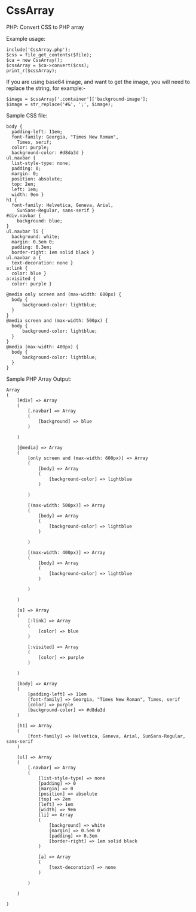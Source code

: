 # CssArray
PHP: Convert CSS to PHP array

Example usage:

	include('CssArray.php');
	$css = file_get_contents($file);
	$ca = new CssArray();
	$cssArray = $ca->convert($css);
	print_r($cssArray);

If you are using base64 image, and want to get the image, you will need to replace the string, for example:-

	$image = $cssArray['.container']['background-image'];
	$image = str_replace('#&', ';', $image);

Sample CSS file:

	body {
	  padding-left: 11em;
	  font-family: Georgia, "Times New Roman",
		Times, serif;
	  color: purple;
	  background-color: #d8da3d }
	ul.navbar {
	  list-style-type: none;
	  padding: 0;
	  margin: 0;
	  position: absolute;
	  top: 2em;
	  left: 1em;
	  width: 9em }
	h1 {
	  font-family: Helvetica, Geneva, Arial,
		SunSans-Regular, sans-serif }
	#div.navbar {
	    background: blue;
	}
	ul.navbar li {
	  background: white;
	  margin: 0.5em 0;
	  padding: 0.3em;
	  border-right: 1em solid black }
	ul.navbar a {
	  text-decoration: none }
	a:link {
	  color: blue }
	a:visited {
	  color: purple }

	@media only screen and (max-width: 600px) {
	  body {
	      background-color: lightblue;
	  }
	}
	@media screen and (max-width: 500px) {
	  body {
	      background-color: lightblue;
	  }
	}
	@media (max-width: 400px) {
	  body {
	      background-color: lightblue;
	  }
	}

Sample PHP Array Output:

	Array
	(
	    [#div] => Array
		(
		    [.navbar] => Array
			(
			    [background] => blue
			)

		)

	    [@media] => Array
		(
		    [only screen and (max-width: 600px)] => Array
			(
			    [body] => Array
				(
				    [background-color] => lightblue
				)

			)

		    [(max-width: 500px)] => Array
			(
			    [body] => Array
				(
				    [background-color] => lightblue
				)

			)

		    [(max-width: 400px)] => Array
			(
			    [body] => Array
				(
				    [background-color] => lightblue
				)

			)

		)

	    [a] => Array
		(
		    [:link] => Array
			(
			    [color] => blue 
			)

		    [:visited] => Array
			(
			    [color] => purple 
			)

		)

	    [body] => Array
		(
		    [padding-left] => 11em
		    [font-family] => Georgia, "Times New Roman", Times, serif
		    [color] => purple
		    [background-color] => #d8da3d 
		)

	    [h1] => Array
		(
		    [font-family] => Helvetica, Geneva, Arial, SunSans-Regular, sans-serif 
		)

	    [ul] => Array
		(
		    [.navbar] => Array
			(
			    [list-style-type] => none
			    [padding] => 0
			    [margin] => 0
			    [position] => absolute
			    [top] => 2em
			    [left] => 1em
			    [width] => 9em 
			    [li] => Array
				(
				    [background] => white
				    [margin] => 0.5em 0
				    [padding] => 0.3em
				    [border-right] => 1em solid black 
				)

			    [a] => Array
				(
				    [text-decoration] => none 
				)

			)

		)

	)
